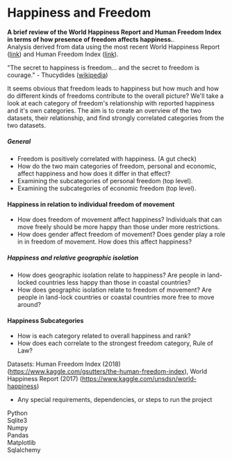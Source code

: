 # Happiness and Freedom

**A brief review of the World Happiness Report and Human Freedom Index in terms of how presence of freedom affects happiness.**.  
Analysis derived from data using the most recent World Happiness Report ([link](http://worldhappiness.report/)) and Human Freedom Index ([link](https://www.cato.org/human-freedom-index-new)).

"The secret to happiness is freedom... and the secret to freedom is courage." - Thucydides ([wikipedia](https://en.wikipedia.org/wiki/Thucydides))

It seems obvious that freedom leads to happiness but how much and how do different kinds of freedoms contribute to the overall picture?  We'll take a look at each category of freedom's relationship with reported happiness and it's own categories.  The aim is to create an overview of the two datasets, their relationship, and find strongly correlated categories from the two datasets.

##### General

* Freedom is positively correlated with happiness.  (A gut check)
* How do the two main categories of freedom, personal and economic, affect happiness and how does it differ in that effect?
* Examining the subcategories of personal freedom (top level).
* Examining the subcategories of economic freedom (top level).

#### Happiness in relation to individual freedom of movement

* How does freedom of movement affect happiness?  Individuals that can move freely should be more happy than those under more restrictions.
* How does gender affect freedom of movement?  Does gender play a role in in freedom of movement.  How does this affect happiness?

##### Happiness and relative geographic isolation

* How does geographic isolation relate to happiness?  Are people in land-locked countries less happy than those in coastal countries?
* How does geographic isolation relate to freedom of movement?  Are people in land-lock countries or coastal countries more free to move around?

#### Happiness Subcategories

* How is each category related to overall happiness and rank?
* How does each correlate to the strongest freedom category, Rule of Law?

Datasets: Human Freedom Index (2018) (https://www.kaggle.com/gsutters/the-human-freedom-index), World Happiness Report (2017) (https://www.kaggle.com/unsdsn/world-happiness)


* Any special requirements, dependencies, or steps to run the project

Python  
Sqlite3  
Numpy  
Pandas  
Matplotlib  
Sqlalchemy  
